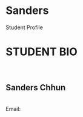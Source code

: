 # Sanders
Student Profile
<html lang="en">
<head>
    <meta charset="UTF-8">
    <meta name="viewport" content="width=device-width, initial-scale=1.0">
    <title>Student Bio</title>
</head>
<body>
    <h1>STUDENT BIO</h1><br>
    <h2>Sanders Chhun</h2><br>
    <img src="https://placehold.it/200x200" alt=""><br>
    Email: <a href="mailto:Sandersvisethchhun"></a>
</body>
